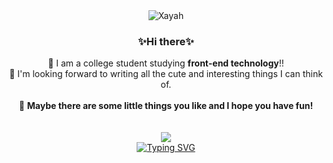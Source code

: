 <div align="center">
<img src="https://tsukishima1.github.io/MiniPlayer/assets/image/wyx.gif" alt="Xayah"></img>

<h3>✨Hi there✨</h3>

🐳 I am a college student studying **front-end technology**!! <br>
🥐 I'm looking forward to writing all the cute and interesting things I can think of. <br><br>
🍻 **Maybe there are some little things you like and I hope you have fun!** <br><br><br>
<img src="https://pokemonrevolution.net/forum/uploads/monthly_2022_11/D8574C5E-5B08-4F8B-A828-417F0E885016.gif.66c58de74bce8e03e72df91628438e28.gif"/><br>
<a href="https://git.io/typing-svg"><img src="https://readme-typing-svg.herokuapp.com?font=JetBrains+Mono&weight=600&size=15&duration=4500&pause=2300&color=E2A619FF&center=true&vCenter=true&width=435&lines=*+You're+filled+with+DETERMINATION." alt="Typing SVG" /></a>
</div>
<!-- [![Tsukishima1's GitHub stats](https://github-readme-stats.vercel.app/api?username=Tsukishima1)](https://github.com/anuraghazra/github-readme-stats) -->
